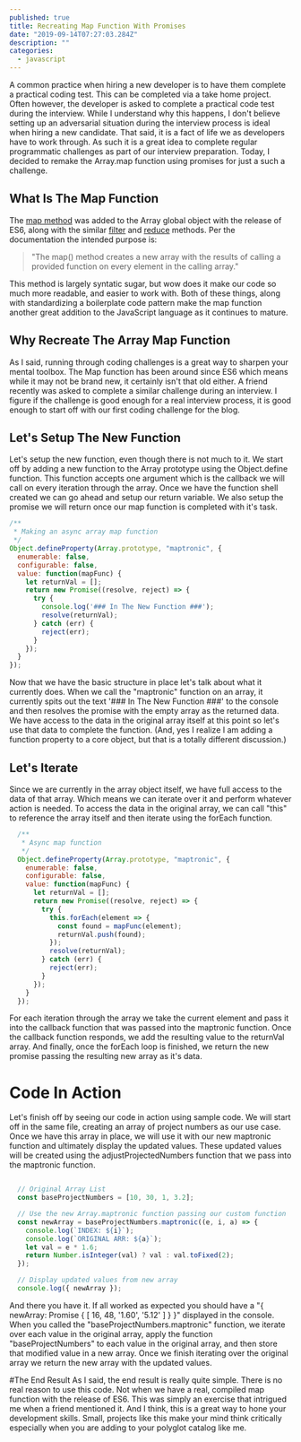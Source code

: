 ```yaml
---
published: true
title: Recreating Map Function With Promises
date: "2019-09-14T07:27:03.284Z"
description: ""
categories:
  - javascript
---
```

A common practice when hiring a new developer is to have them complete a practical coding test. This can be completed via a take home project. Often however, the developer is asked to complete a practical code test during the interview. While I understand why this happens, I don't believe setting up an adversarial situation during the interview process is ideal when hiring a new candidate. That said, it is a fact of life we as developers have to work through. As such it is a great idea to complete regular programmatic challenges as part of our interview preparation. Today, I decided to remake the Array.map function using promises for just a such a challenge.

## What Is The Map Function
The [map method](https://developer.mozilla.org/en-US/docs/Web/JavaScript/Reference/Global_Objects/Array/map) was added to the Array global object with the release of ES6, along with the similar [filter](https://developer.mozilla.org/en-US/docs/Web/JavaScript/Reference/Global_Objects/Array/filter) and [reduce](https://developer.mozilla.org/en-US/docs/Web/JavaScript/Reference/Global_Objects/Array/Reduce) methods. Per the documentation the intended purpose is: 

>"The map() method creates a new array with the results of calling a provided function on every element in the calling array."

This method is largely syntatic sugar, but wow does it make our code so much more readable, and easier to work with. Both of these things, along with standardizing a boilerplate code pattern make the map function another great addition to the JavaScript language as it continues to mature.

## Why Recreate The Array Map Function
As I said, running through coding challenges is a great way to sharpen your mental toolbox. The Map function has been around since ES6 which means while it may not be brand new, it certainly isn't that old either. A friend recently was asked to complete a similar challenge during an interview. I figure if the challenge is good enough for a real interview process, it is good enough to start off with our first coding challenge for the blog.

## Let's Setup The New Function
Let's setup the new function, even though there is not much to it. We start off by adding a new function to the Array prototype using the Object.define function. This function accepts one argument which is the callback we will call on every iteration through the array. Once we have the function shell created we can go ahead and setup our return variable. We also setup the promise we will return once our map function is completed with it's task.

```js
/**
 * Making an async array map function
 */
Object.defineProperty(Array.prototype, "maptronic", {
  enumerable: false,
  configurable: false,
  value: function(mapFunc) {
    let returnVal = [];
    return new Promise((resolve, reject) => {
      try {
        console.log('### In The New Function ###');
        resolve(returnVal);
      } catch (err) {
        reject(err);
      }
    });
  }
});
```

Now that we have the basic structure in place let's talk about what it currently does. When we call the "maptronic" function on an array, it currently spits out the text '### In The New Function ###' to the console and then resolves the promise with the empty array as the returned data. We have access to the data in the original array itself at this point so let's use that data to complete the function. (And, yes I realize I am adding a function property to a core object, but that is a totally different discussion.)

## Let's Iterate
Since we are currently in the array object itself, we have full access to the data of that array. Which means we can iterate over it and perform whatever action is needed. To access the data in the original array, we can call "this" to reference the array itself and then iterate using the forEach function. 

```js
  /**
   * Async map function
   */
  Object.defineProperty(Array.prototype, "maptronic", {
    enumerable: false,
    configurable: false,
    value: function(mapFunc) {
      let returnVal = [];
      return new Promise((resolve, reject) => {
        try {
          this.forEach(element => {
            const found = mapFunc(element);
            returnVal.push(found);
          });
          resolve(returnVal);
        } catch (err) {
          reject(err);
        }
      });
    }
  });
```
For each iteration through the array we take the current element and pass it into the callback function that was passed into the maptronic function. Once the callback function responds, we add the resulting value to the returnVal array. And finally, once the forEach loop is finished, we return the new promise passing the resulting new array as it's data.

# Code In Action
Let's finish off by seeing our code in action using sample code. We will start off in the same file, creating an array of project numbers as our use case. Once we have this array in place, we will use it with our new maptronic function and ultimately display the updated values. These updated values will be created using the adjustProjectedNumbers function that we pass into the maptronic function.

```js

  // Original Array List
  const baseProjectNumbers = [10, 30, 1, 3.2];

  // Use the new Array.maptronic function passing our custom function
  const newArray = baseProjectNumbers.maptronic((e, i, a) => {
    console.log(`INDEX: ${i}`);
    console.log(`ORIGINAL ARR: ${a}`);
    let val = e * 1.6;
    return Number.isInteger(val) ? val : val.toFixed(2);
  });

  // Display updated values from new array
  console.log({ newArray });
```

And there you have it. If all worked as expected you should have a "{ newArray: Promise { [ 16, 48, '1.60', '5.12' ] } }" displayed in the console. When you called the "baseProjectNumbers.maptronic" function, we iterate over each value in the original array, apply the function "baseProjectNumbers" to each value in the original array, and then store that modified value in a new array. Once we finish iterating over the original array we return the new array with the updated values.

#The End Result
As I said, the end result is really quite simple. There is no real reason to use this code. Not when we have a real, compiled map function with the release of ES6. This was simply an exercise that intrigued me when a friend mentioned it. And I think, this is a great way to hone your development skills. Small, projects like this make your mind think critically especially when you are adding to your polyglot catalog like me.
